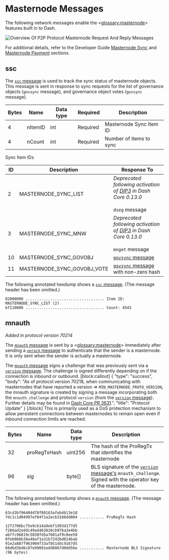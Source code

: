 # Masternode Messages

The following network messages enable the <<glossary:masternode>> features built in to Dash.

![Overview Of P2P Protocol Masternode Request And Reply Messages](https://dash-docs.github.io/img/dev/en-p2p-masternode-messages.svg)

For additional details, refer to the Developer Guide [Masternode Sync](core-guide-dash-features-masternode-sync) and [Masternode Payment](core-guide-dash-features-masternode-payment) sections.

## ssc

The [`ssc` message](core-ref-p2p-network-masternode-messages#ssc) is used to track the sync status of masternode objects. This message is sent in response to sync requests for the list of governance objects (`govsync` message), and governance object votes (`govsync` message).

| Bytes | Name | Data type | Required | Description |
| ---------- | ----------- | --------- | -------- | -------- |
| 4 | nItemID | int | Required | Masternode Sync Item ID
| 4 | nCount | int | Required | Number of items to sync

Sync Item IDs

| ID | Description | Response To
|------|--------------|---------------
| 2 | MASTERNODE_SYNC_LIST | _Deprecated following activation of [DIP3](https://github.com/dashpay/dips/blob/master/dip-0003.md) in Dash Core 0.13.0_<br><br>`dseg` message
| 3 | MASTERNODE_SYNC_MNW | _Deprecated following activation of [DIP3](https://github.com/dashpay/dips/blob/master/dip-0003.md) in Dash Core 0.13.0_<br><br>`mnget` message
| 10 | MASTERNODE_SYNC_GOVOBJ | [`govsync` message](core-ref-p2p-network-governance-messages#govsync)
| 11 | MASTERNODE_SYNC_GOVOBJ_VOTE | [`govsync` message](core-ref-p2p-network-governance-messages#govsync) with non-zero hash

The following annotated hexdump shows a [`ssc` message](core-ref-p2p-network-masternode-messages#ssc). (The message header has been omitted.)

``` text
02000000 ................................... Item ID: MASTERNODE_SYNC_LIST (2)
bf110000 ................................... Count: 4543
```

## mnauth

*Added in protocol version 70214*

The [`mnauth` message](core-ref-p2p-network-masternode-messages#mnauth) is sent by a <<glossary:masternode>> immediately after sending a [`verack` message](core-ref-p2p-network-control-messages#verack) to authenticate that the sender is a masternode. It is only sent when the sender is actually a masternode.

The [`mnauth` message](core-ref-p2p-network-masternode-messages#mnauth) signs a challenge that was previously sent via a [`version` message](core-ref-p2p-network-control-messages#version). The challenge is signed differently depending on if the connection is inbound or outbound.
[block:callout]
{
  "type": "success",
  "body": "As of protocol version 70218, when communicating with masternodes that have reported a version => `MIN_MASTERNODE_PROTO_VERSION`, the mnauth signature is created by signing a message incorporating both the `mnauth_challenge` and protocol `version` (from the [`version` message](core-ref-p2p-network-control-messages#version)). Further details may be found in [Dash Core PR 3631](https://github.com/dashpay/dash/pull/3631).",
  "title": "Protocol Update"
}
[/block]
This is primarily used as a DoS protection mechanism to allow persistent connections between masternodes to remain open even if inbound connection limits are reached.

| Bytes | Name | Data type | Description |
| --- | --- | --- | --- |
| 32 | proRegTxHash | uint256 | The hash of the ProRegTx that identifies the masternode
| 96 | sig | byte[] | BLS signature of the [`version` message's](core-ref-p2p-network-control-messages#version) `mnauth_challenge`. Signed with the operator key of the masternode.

The following annotated hexdump shows a [`mnauth` message](core-ref-p2p-network-masternode-messages#mnauth). (The message header has been omitted.)

``` text
63cd3bf06404d78f80163afeb4b13e18
7dc1c1d04997ef04f1a2ecb3166dd004 ........... ProRegTx Hash

12f2706bc75e9cb14a9ebf1d93d177d5
f266ad2eddc49ad463810cb976a3e4bb
abffc96819c5030fd5a7601af9c8ee50
0feb066b38a48af1a31b7242bd814bab
91e2a887f963904f33af851ddc9167d5
66d6d3bd6c07e99091edd8867d0dd56e ........... Masternode BLS Signature (96 bytes)
```